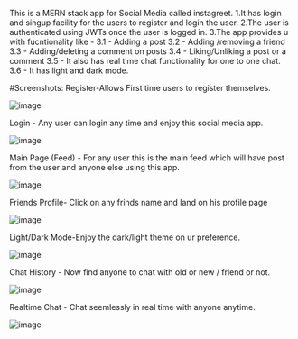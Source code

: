 This is a MERN stack app for Social Media called instagreet.
1.It has login and singup facility for the users to register and login the user.
2.The user is authenticated using JWTs once the user is logged in.
3.The app provides u with fucntionality like -
  3.1 - Adding a post 
  3.2 - Adding /removing a friend
  3.3 - Adding/deleting a comment on posts
  3.4 - Liking/Unliking a post or a comment
  3.5 - It also has real time chat functionality for one to one chat.
  3.6 - It has light and dark mode.

#Screenshots:
Register-Allows First time users to register themselves.

![image](https://github.com/aksxy007/instagreet-mern/assets/65683432/29cd8cd3-e994-4b96-b4b0-ffc7ac4cfe91)


Login - Any user can login any time and enjoy this social media app.

![image](https://github.com/aksxy007/instagreet-mern/assets/65683432/a65ffc72-ef7d-48ca-9c1f-b838c979b4e9)


Main Page (Feed) - For any user this is the main feed which will have post from the user and anyone else using this app.

![image](https://github.com/aksxy007/instagreet-mern/assets/65683432/2d0f5ca2-05e9-43c5-9424-f28feaf63391)


Friends Profile- Click on any frinds name and land on his profile page

![image](https://github.com/aksxy007/instagreet-mern/assets/65683432/1fe6bb8e-b30a-4ce7-89c2-e359059c079b)


Light/Dark Mode-Enjoy the dark/light theme on ur preference.

![image](https://github.com/aksxy007/instagreet-mern/assets/65683432/27dfa334-0e09-479f-b0e9-42c594f6102f)


Chat History - Now find anyone to chat with old or new / friend or not.

![image](https://github.com/aksxy007/instagreet-mern/assets/65683432/f03cf71b-3793-49fb-97a7-f74ca51d0c30)


Realtime Chat - Chat seemlessly in real time with anyone anytime.

![image](https://github.com/aksxy007/instagreet-mern/assets/65683432/db53473a-888e-4cac-849b-a956554f1d80)




